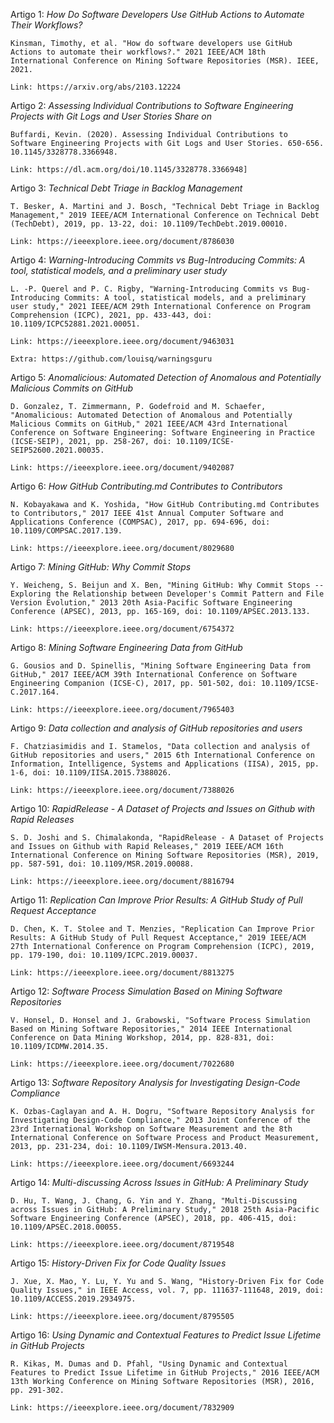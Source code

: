 Artigo 1: _How Do Software Developers Use GitHub Actions to Automate Their Workflows?_
    
    Kinsman, Timothy, et al. "How do software developers use GitHub Actions to automate their workflows?." 2021 IEEE/ACM 18th International Conference on Mining Software Repositories (MSR). IEEE, 2021.

    Link: https://arxiv.org/abs/2103.12224

Artigo 2: _Assessing Individual Contributions to Software Engineering Projects with Git Logs and User Stories Share on_
    
    Buffardi, Kevin. (2020). Assessing Individual Contributions to Software Engineering Projects with Git Logs and User Stories. 650-656. 10.1145/3328778.3366948.

    Link: https://dl.acm.org/doi/10.1145/3328778.3366948]

Artigo 3: _Technical Debt Triage in Backlog Management_
    
    T. Besker, A. Martini and J. Bosch, "Technical Debt Triage in Backlog Management," 2019 IEEE/ACM International Conference on Technical Debt (TechDebt), 2019, pp. 13-22, doi: 10.1109/TechDebt.2019.00010.

    Link: https://ieeexplore.ieee.org/document/8786030

Artigo 4: _Warning-Introducing Commits vs Bug-Introducing Commits: A tool, statistical models, and a preliminary user study_
    
    L. -P. Querel and P. C. Rigby, "Warning-Introducing Commits vs Bug-Introducing Commits: A tool, statistical models, and a preliminary user study," 2021 IEEE/ACM 29th International Conference on Program Comprehension (ICPC), 2021, pp. 433-443, doi: 10.1109/ICPC52881.2021.00051.

    Link: https://ieeexplore.ieee.org/document/9463031

    Extra: https://github.com/louisq/warningsguru

Artigo 5: _Anomalicious: Automated Detection of Anomalous and Potentially Malicious Commits on GitHub_
    
    D. Gonzalez, T. Zimmermann, P. Godefroid and M. Schaefer, "Anomalicious: Automated Detection of Anomalous and Potentially Malicious Commits on GitHub," 2021 IEEE/ACM 43rd International Conference on Software Engineering: Software Engineering in Practice (ICSE-SEIP), 2021, pp. 258-267, doi: 10.1109/ICSE-SEIP52600.2021.00035.

    Link: https://ieeexplore.ieee.org/document/9402087

Artigo 6: _How GitHub Contributing.md Contributes to Contributors_
    
    N. Kobayakawa and K. Yoshida, "How GitHub Contributing.md Contributes to Contributors," 2017 IEEE 41st Annual Computer Software and Applications Conference (COMPSAC), 2017, pp. 694-696, doi: 10.1109/COMPSAC.2017.139.

    Link: https://ieeexplore.ieee.org/document/8029680

Artigo 7: _Mining GitHub: Why Commit Stops_
    
    Y. Weicheng, S. Beijun and X. Ben, "Mining GitHub: Why Commit Stops -- Exploring the Relationship between Developer's Commit Pattern and File Version Evolution," 2013 20th Asia-Pacific Software Engineering Conference (APSEC), 2013, pp. 165-169, doi: 10.1109/APSEC.2013.133.

    Link: https://ieeexplore.ieee.org/document/6754372

Artigo 8: _Mining Software Engineering Data from GitHub_
    
    G. Gousios and D. Spinellis, "Mining Software Engineering Data from GitHub," 2017 IEEE/ACM 39th International Conference on Software Engineering Companion (ICSE-C), 2017, pp. 501-502, doi: 10.1109/ICSE-C.2017.164.

    Link: https://ieeexplore.ieee.org/document/7965403

Artigo 9: _Data collection and analysis of GitHub repositories and users_
    
    F. Chatziasimidis and I. Stamelos, "Data collection and analysis of GitHub repositories and users," 2015 6th International Conference on Information, Intelligence, Systems and Applications (IISA), 2015, pp. 1-6, doi: 10.1109/IISA.2015.7388026.

    Link: https://ieeexplore.ieee.org/document/7388026

Artigo 10: _RapidRelease - A Dataset of Projects and Issues on Github with Rapid Releases_
    
    S. D. Joshi and S. Chimalakonda, "RapidRelease - A Dataset of Projects and Issues on Github with Rapid Releases," 2019 IEEE/ACM 16th International Conference on Mining Software Repositories (MSR), 2019, pp. 587-591, doi: 10.1109/MSR.2019.00088.

    Link: https://ieeexplore.ieee.org/document/8816794

Artigo 11: _Replication Can Improve Prior Results: A GitHub Study of Pull Request Acceptance_
    
    D. Chen, K. T. Stolee and T. Menzies, "Replication Can Improve Prior Results: A GitHub Study of Pull Request Acceptance," 2019 IEEE/ACM 27th International Conference on Program Comprehension (ICPC), 2019, pp. 179-190, doi: 10.1109/ICPC.2019.00037.

    Link: https://ieeexplore.ieee.org/document/8813275

Artigo 12: _Software Process Simulation Based on Mining Software Repositories_
    
    V. Honsel, D. Honsel and J. Grabowski, "Software Process Simulation Based on Mining Software Repositories," 2014 IEEE International Conference on Data Mining Workshop, 2014, pp. 828-831, doi: 10.1109/ICDMW.2014.35.

    Link: https://ieeexplore.ieee.org/document/7022680

Artigo 13: _Software Repository Analysis for Investigating Design-Code Compliance_
    
    K. Ozbas-Caglayan and A. H. Dogru, "Software Repository Analysis for Investigating Design-Code Compliance," 2013 Joint Conference of the 23rd International Workshop on Software Measurement and the 8th International Conference on Software Process and Product Measurement, 2013, pp. 231-234, doi: 10.1109/IWSM-Mensura.2013.40.

    Link: https://ieeexplore.ieee.org/document/6693244

Artigo 14: _Multi-discussing Across Issues in GitHub: A Preliminary Study_
    
    D. Hu, T. Wang, J. Chang, G. Yin and Y. Zhang, "Multi-Discussing across Issues in GitHub: A Preliminary Study," 2018 25th Asia-Pacific Software Engineering Conference (APSEC), 2018, pp. 406-415, doi: 10.1109/APSEC.2018.00055.

    Link: https://ieeexplore.ieee.org/document/8719548

Artigo 15: _History-Driven Fix for Code Quality Issues_
    
    J. Xue, X. Mao, Y. Lu, Y. Yu and S. Wang, "History-Driven Fix for Code Quality Issues," in IEEE Access, vol. 7, pp. 111637-111648, 2019, doi: 10.1109/ACCESS.2019.2934975.

    Link: https://ieeexplore.ieee.org/document/8795505

Artigo 16: _Using Dynamic and Contextual Features to Predict Issue Lifetime in GitHub Projects_

    R. Kikas, M. Dumas and D. Pfahl, "Using Dynamic and Contextual Features to Predict Issue Lifetime in GitHub Projects," 2016 IEEE/ACM 13th Working Conference on Mining Software Repositories (MSR), 2016, pp. 291-302.

    Link: https://ieeexplore.ieee.org/document/7832909